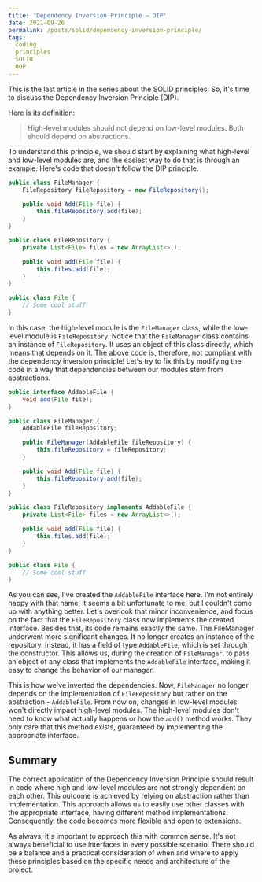 ```yaml
---
title: 'Dependency Inversion Principle – DIP'
date: 2021-09-26
permalink: /posts/solid/dependency-inversion-principle/
tags:
  coding
  principles
  SOLID
  OOP
---
```


This is the last article in the series about the SOLID principles!
So, it's time to discuss the Dependency Inversion Principle (DIP).

Here is its definition:
>High-level modules should not depend on low-level modules. Both should depend on abstractions.

To understand this principle, we should start by explaining what high-level and low-level modules are, and the easiest way to do that is through an example.
Here's code that doesn't follow the DIP principle.

```java
public class FileManager {
    FileRepository fileRepository = new FileRepository();

    public void Add(File file) {
        this.fileRepository.add(file);
    }
}

public class FileRepository {
    private List<File> files = new ArrayList<>();

    public void add(File file) {
        this.files.add(file);
    }
}

public class File {
    // Some cool stuff
}
```

In this case, the high-level module is the `FileManager` class, while the low-level module is `FileRepository`.
Notice that the `FileManager` class contains an instance of `FileRepository`.
It uses an object of this class directly, which means that depends on it.
The above code is, therefore, not compliant with the dependency inversion principle!
Let's try to fix this by modifying the code in a way that dependencies between our modules stem from abstractions.

```java
public interface AddableFile {
    void add(File file);
}

public class FileManager {
    AddableFile fileRepository;

    public FileManager(AddableFile fileRepository) {
        this.fileRepository = fileRepository;
    }

    public void Add(File file) {
        this.fileRepository.add(file);
    }
}

public class FileRepository implements AddableFile {
    private List<File> files = new ArrayList<>();

    public void add(File file) {
        this.files.add(file);
    }
}

public class File {
    // Some cool stuff
}
```

As you can see, I've created the `AddableFile` interface here.
I'm not entirely happy with that name, it seems a bit unfortunate to me, but I couldn't come up with anything better.
Let's overlook that minor inconvenience, and focus on the fact that the `FileRepository` class now implements the created interface.
Besides that, its code remains exactly the same.
The FileManager underwent more significant changes.
It no longer creates an instance of the repository.
Instead, it has a field of type `AddableFile`, which is set through the constructor.
This allows us, during the creation of `FileManager`, to pass an object of any class that implements the `AddableFile` interface, making it easy to change the behavior of our manager.

This is how we've inverted the dependencies.
Now, `FileManager` no longer depends on the implementation of `FileRepository` but rather on the abstraction - `AddableFile`.
From now on, changes in low-level modules won't directly impact high-level modules.
The high-level modules don't need to know what actually happens or how the `add()` method works.
They only care that this method exists, guaranteed by implementing the appropriate interface.

## Summary

The correct application of the Dependency Inversion Principle should result in code where high and low-level modules are not strongly dependent on each other.
This outcome is achieved by relying on abstraction rather than implementation.
This approach allows us to easily use other classes with the appropriate interface, having different method implementations.
Consequently, the code becomes more flexible and open to extensions.

As always, it's important to approach this with common sense.
It's not always beneficial to use interfaces in every possible scenario.
There should be a balance and a practical consideration of when and where to apply these principles based on the specific needs and architecture of the project.
